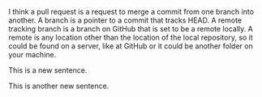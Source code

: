 I think a pull request is a request to merge a commit from one branch into another. A branch is a pointer to a commit that tracks HEAD. A remote tracking branch is a branch on GitHub that is set to be a remote locally. A remote is any location other than the location of the local repository, so it could be found on a server, like at GitHub or it could be another folder on your machine.

This is a new sentence.

This is another new sentence.

